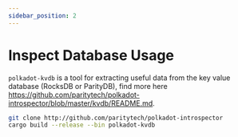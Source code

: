 ```yaml
---
sidebar_position: 2
---
```


# Inspect Database Usage

`polkadot-kvdb` is a tool for extracting useful data from the key value database (RocksDB or ParityDB), find more here https://github.com/paritytech/polkadot-introspector/blob/master/kvdb/README.md.

```bash
git clone http://github.com/paritytech/polkadot-introspector
cargo build --release --bin polkadot-kvdb
```

